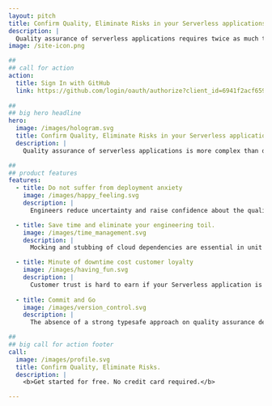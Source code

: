 ```yaml
---
layout: pitch
title: Confirm Quality, Eliminate Risks in your Serverless applications.
description: |
  Quality assurance of serverless applications requires twice as much time maintaining testing environments and mocks of cloud dependencies instead of building a loyal relationship with your customers.
image: /site-icon.png

##
## call for action
action:
  title: Sign In with GitHub
  link: https://github.com/login/oauth/authorize?client_id=6941f2acf659df65f37e&response_type=code&scope=read:user%20repo%20read:org&redirect_uri=https://api.assay.it/auth/hook/github
  
##
## big hero headline
hero:
  image: /images/hologram.svg
  title: Confirm Quality, Eliminate Risks in your Serverless applications
  description: |
    Quality assurance of serverless applications is more complex than doing it for other runtimes. Engineering teams spend twice as much time maintaining testing environments and mocks of cloud dependencies instead of building a loyal relationship with their customers, assay.it has you covered.

##
## product features
features:
  - title: Do not suffer from deployment anxiety
    image: /images/happy_feeling.svg
    description: |
      Engineers reduce uncertainty and raise confidence about the quality by checking applications against known or predictable issues. Serverless testing is often implemented at the level of an individual function rather than the entire application. Unknowns remain undetected and will cause surprising failures together with anxiety. Effortless, continuous “testing in production” is only the solution for zero-risk releases.

  - title: Save time and eliminate your engineering toil.
    image: /images/time_management.svg
    description: |
      Mocking and stubbing of cloud dependencies are essential in unit testing of Serverless applications. It becomes a requirement to keep them identical with real services, engineers have to mock nuances of real services. They quickly get out of sync despite the weekly toil maintenance effort. The best effort simulation of the real environment is the real environment itself. Annihilate coding boredom by validating critical paths of applications using automated “testing in production” techniques.  

  - title: Minute of downtime cost customer loyalty 
    image: /images/having_fun.svg
    description: |
      Customer trust is hard to earn if your Serverless application is glitching. Applications have to serve their customers according to the value it promises and ensure great experience, otherwise customers find another product for their needs. Use an automated solution to continuously detect issues in every change before a full blow outage is slapped on the customer face.
  
  - title: Commit and Go
    image: /images/version_control.svg
    description: |
      The absence of a strong typesafe approach on quality assurance development of Serverless applications causes additional overhead and time loss in the development cycle. assay.it is designed to perform a formal proof of the quality using typesafe Behavior as a Code paradigm. Just write pure functional code instead of clicking through UI or maintaining endless XML, YAML or JSON documents.

##
## big call for action footer
call:
  image: /images/profile.svg
  title: Confirm Quality, Eliminate Risks.
  description: |
    <b>Get started for free. No credit card required.</b>

---
```


